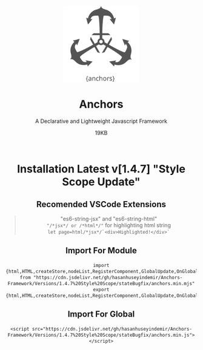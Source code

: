 <div align="center">


<img width="200px" src="https://github.com/HasanHuseyinDemir/Anchors-Framework/blob/master/Images/Anchors.png">
<h1 align="center">Anchors</h1>
<p align="center">A Declarative and Lightweight Javascript Framework</p>
<p>19KB</p>
<br>

# Installation Latest v[1.4.7] "Style Scope Update" 

## Recomended VSCode Extensions
> "es6-string-jsx" and "es6-string-html"<br>
```"/*jsx*/ or /*html*/"``` for highlighting html string<br>
``` let page=html/*jsx*/`<div>Highlighted!</div>` ```

## Import For Module
```
import {html,HTML,createStore,nodeList,RegisterComponent,GlobalUpdate,OnGlobalUpdate,For} from "https://cdn.jsdelivr.net/gh/hasanhuseyindemir/Anchors-Framework/Versions/1.4.7%20Style%20Scope/stateBugfix/anchors.min.mjs"
export {html,HTML,createStore,nodeList,RegisterComponent,GlobalUpdate,OnGlobalUpdate,For}
```

## Import For Global 
```
<script src="https://cdn.jsdelivr.net/gh/hasanhuseyindemir/Anchors-Framework/Versions/1.4.7%20Style%20Scope/stateBugfix/anchors.min.js"></script>
```



